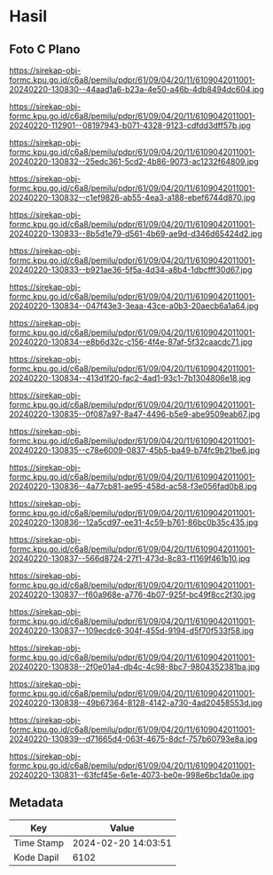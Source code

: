 # Hasil

## Foto C Plano

https://sirekap-obj-formc.kpu.go.id/c6a8/pemilu/pdpr/61/09/04/20/11/6109042011001-20240220-130830--44aad1a6-b23a-4e50-a46b-4db8494dc604.jpg

https://sirekap-obj-formc.kpu.go.id/c6a8/pemilu/pdpr/61/09/04/20/11/6109042011001-20240220-112901--08197943-b071-4328-9123-cdfdd3dff57b.jpg

https://sirekap-obj-formc.kpu.go.id/c6a8/pemilu/pdpr/61/09/04/20/11/6109042011001-20240220-130832--25edc361-5cd2-4b86-9073-ac1232f64809.jpg

https://sirekap-obj-formc.kpu.go.id/c6a8/pemilu/pdpr/61/09/04/20/11/6109042011001-20240220-130832--c1ef9826-ab55-4ea3-a188-ebef6744d870.jpg

https://sirekap-obj-formc.kpu.go.id/c6a8/pemilu/pdpr/61/09/04/20/11/6109042011001-20240220-130833--8b5d1e79-d561-4b69-ae9d-d346d65424d2.jpg

https://sirekap-obj-formc.kpu.go.id/c6a8/pemilu/pdpr/61/09/04/20/11/6109042011001-20240220-130833--b921ae36-5f5a-4d34-a8b4-1dbcfff30d67.jpg

https://sirekap-obj-formc.kpu.go.id/c6a8/pemilu/pdpr/61/09/04/20/11/6109042011001-20240220-130834--047f43e3-3eaa-43ce-a0b3-20aecb6a1a64.jpg

https://sirekap-obj-formc.kpu.go.id/c6a8/pemilu/pdpr/61/09/04/20/11/6109042011001-20240220-130834--e8b6d32c-c156-4f4e-87af-5f32caacdc71.jpg

https://sirekap-obj-formc.kpu.go.id/c6a8/pemilu/pdpr/61/09/04/20/11/6109042011001-20240220-130834--413d1f20-fac2-4ad1-93c1-7b1304806e18.jpg

https://sirekap-obj-formc.kpu.go.id/c6a8/pemilu/pdpr/61/09/04/20/11/6109042011001-20240220-130835--0f087a97-8a47-4496-b5e9-abe9509eab67.jpg

https://sirekap-obj-formc.kpu.go.id/c6a8/pemilu/pdpr/61/09/04/20/11/6109042011001-20240220-130835--c78e6009-0837-45b5-ba49-b74fc9b21be6.jpg

https://sirekap-obj-formc.kpu.go.id/c6a8/pemilu/pdpr/61/09/04/20/11/6109042011001-20240220-130836--4a77cb81-ae95-458d-ac58-f3e056fad0b8.jpg

https://sirekap-obj-formc.kpu.go.id/c6a8/pemilu/pdpr/61/09/04/20/11/6109042011001-20240220-130836--12a5cd97-ee31-4c59-b761-86bc0b35c435.jpg

https://sirekap-obj-formc.kpu.go.id/c6a8/pemilu/pdpr/61/09/04/20/11/6109042011001-20240220-130837--566d8724-27f1-473d-8c83-f1169f461b10.jpg

https://sirekap-obj-formc.kpu.go.id/c6a8/pemilu/pdpr/61/09/04/20/11/6109042011001-20240220-130837--f60a968e-a776-4b07-925f-bc49f8cc2f30.jpg

https://sirekap-obj-formc.kpu.go.id/c6a8/pemilu/pdpr/61/09/04/20/11/6109042011001-20240220-130837--109ecdc6-304f-455d-9194-d5f70f533f58.jpg

https://sirekap-obj-formc.kpu.go.id/c6a8/pemilu/pdpr/61/09/04/20/11/6109042011001-20240220-130838--2f0e01a4-db4c-4c98-8bc7-9804352381ba.jpg

https://sirekap-obj-formc.kpu.go.id/c6a8/pemilu/pdpr/61/09/04/20/11/6109042011001-20240220-130838--49b67364-8128-4142-a730-4ad20458553d.jpg

https://sirekap-obj-formc.kpu.go.id/c6a8/pemilu/pdpr/61/09/04/20/11/6109042011001-20240220-130839--d71665d4-063f-4675-8dcf-757b60793e8a.jpg

https://sirekap-obj-formc.kpu.go.id/c6a8/pemilu/pdpr/61/09/04/20/11/6109042011001-20240220-130831--63fcf45e-6e1e-4073-be0e-998e6bc1da0e.jpg


## Metadata

| Key        | Value               |
| ---------- | ------------------- |
| Time Stamp | 2024-02-20 14:03:51 |
| Kode Dapil | 6102                |




